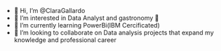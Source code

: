 - 👋 Hi, I’m @ClaraGallardo
- 👀 I’m interested in Data Analyst and gastronomy 🥘
- 🌱 I’m currently learning PowerBi(IBM Cercificated)
- 💞️ I’m looking to collaborate on Data analysis projects that expand my knowledge and professional career

<!---
ClaraGallardo/ClaraGallardo is a ✨ special ✨ repository because its `README.md` (this file) appears on your GitHub profile.
You can click the Preview link to take a look at your changes.
--->
